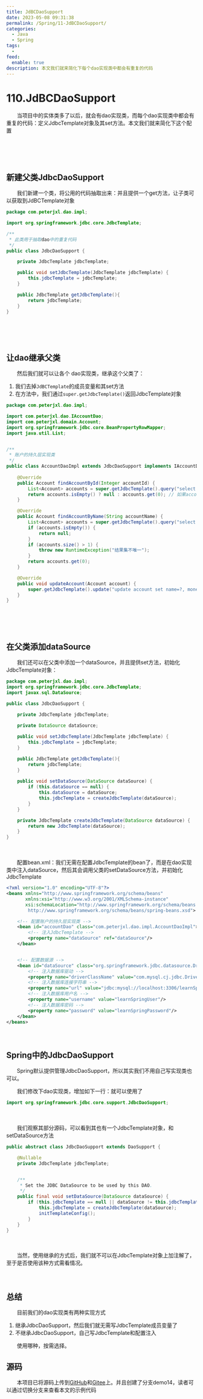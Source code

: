 ```yaml
---
title: JdBCDaoSupport
date: 2023-05-08 09:31:38
permalink: /Spring/11-JdBCDaoSupport/
categories:
  - Java
  - Spring
tags:
  - 
feed:
  enable: true
description: 本文我们就来简化下每个dao实现类中都会有重复的代码
---
```

# 110.JdBCDaoSupport

　　当项目中的实体类多了以后，就会有dao实现类，而每个dao实现类中都会有重复的代码：定义JdbcTemplate对象及其set方法。本文我们就来简化下这个配置
<!-- more -->
　　‍

　　‍

## 新建父类JdbcDaoSupport

　　我们新建一个类，将公用的代码抽取出来：并且提供一个get方法，让子类可以获取到JdBCTemplate对象

```java
package com.peterjxl.dao.impl;

import org.springframework.jdbc.core.JdbcTemplate;

/**
 * 此类用于抽取dao中的重复代码
 */
public class JdbcDaoSupport {

    private JdbcTemplate jdbcTemplate;

    public void setJdbcTemplate(JdbcTemplate jdbcTemplate) {
        this.jdbcTemplate = jdbcTemplate;
    }

    public JdbcTemplate getJdbcTemplate(){
        return jdbcTemplate;
    }
}

```

　　‍

　　‍

## 让dao继承父类

　　然后我们就可以让各个 dao实现类，继承这个父类了：

1. 我们去掉`JdBCTemplate`​的成员变量和其set方法
2. 在方法中，我们通过`super.getJdbcTemplate()`​返回JdbcTemplate对象

```java
package com.peterjxl.dao.impl;

import com.peterjxl.dao.IAccountDao;
import com.peterjxl.domain.Account;
import org.springframework.jdbc.core.BeanPropertyRowMapper;
import java.util.List;


/**
 * 账户的持久层实现类
 */
public class AccountDaoImpl extends JdbcDaoSupport implements IAccountDao {
  
    @Override
    public Account findAccountById(Integer accountId) {
        List<Account> accounts = super.getJdbcTemplate().query("select * from account where id = ?", new BeanPropertyRowMapper<>(Account.class), accountId);
        return accounts.isEmpty() ? null : accounts.get(0); // 如果accounts为空，返回null，否则返回accounts.get(0)
    }

    @Override
    public Account findAccountByName(String accountName) {
        List<Account> accounts = super.getJdbcTemplate().query("select * from account where name = ?", new BeanPropertyRowMapper<>(Account.class), accountName);
        if (accounts.isEmpty()) {
            return null;
        }
        if (accounts.size() > 1) {
            throw new RuntimeException("结果集不唯一");
        }
        return accounts.get(0);
    }

    @Override
    public void updateAccount(Account account) {
        super.getJdbcTemplate().update("update account set name=?, money=? where id=?", account.getName(), account.getMoney(), account.getId());
    }
}

```

　　‍

　　‍

## 在父类添加dataSource

　　我们还可以在父类中添加一个dataSource，并且提供set方法，初始化JdbcTemplate对象：

```java
package com.peterjxl.dao.impl;
import org.springframework.jdbc.core.JdbcTemplate;
import javax.sql.DataSource;

public class JdbcDaoSupport {

    private JdbcTemplate jdbcTemplate;
  
    private DataSource dataSource;

    public void setJdbcTemplate(JdbcTemplate jdbcTemplate) {
        this.jdbcTemplate = jdbcTemplate;
    }

    public JdbcTemplate getJdbcTemplate(){
        return jdbcTemplate;
    }
  
    public void setDataSource(DataSource dataSource) {
        if (this.dataSource == null) {
            this.dataSource = dataSource;
            this.jdbcTemplate = createJdbcTemplate(dataSource);
        }
    }

    private JdbcTemplate createJdbcTemplate(DataSource dataSource) {
        return new JdbcTemplate(dataSource);
    }
}
```

　　‍

　　配置bean.xml：我们无需在配置JdbcTemplate的bean了，而是在dao实现类中注入dataSource，然后其会调用父类的setDataSource方法，并初始化JdbcTemplate

```xml
<?xml version="1.0" encoding="UTF-8"?>
<beans xmlns="http://www.springframework.org/schema/beans"
       xmlns:xsi="http://www.w3.org/2001/XMLSchema-instance"
       xsi:schemaLocation="http://www.springframework.org/schema/beans
        http://www.springframework.org/schema/beans/spring-beans.xsd">

    <!-- 配置账户的持久层实现类 -->
    <bean id="accountDao" class="com.peterjxl.dao.impl.AccountDaoImpl">
        <!-- 注入JdbcTemplate -->
        <property name="dataSource" ref="dataSource"/>
    </bean>


    <!-- 配置数据源 -->
    <bean id="dataSource" class="org.springframework.jdbc.datasource.DriverManagerDataSource">
        <!-- 注入数据库驱动 -->
        <property name="driverClassName" value="com.mysql.cj.jdbc.Driver"/>
        <!-- 注入数据库连接字符串 -->
        <property name="url" value="jdbc:mysql://localhost:3306/learnSpring"/>
        <!-- 注入数据库用户名 -->
        <property name="username" value="learnSpringUser"/>
        <!-- 注入数据库密码 -->
        <property name="password" value="learnSpringPassword"/>
    </bean>
</beans>
```

　　‍

## Spring中的JdbcDaoSupport

　　Spring默认提供管理JdbcDaoSupport，所以其实我们不用自己写实现类也可以。

　　我们修改下dao实现类，增加如下一行：就可以使用了

```java
import org.springframework.jdbc.core.support.JdbcDaoSupport;
```

　　‍

　　我们观察其部分源码，可以看到其也有一个JdbcTemplate对象，和setDataSource方法

```java
public abstract class JdbcDaoSupport extends DaoSupport {

	@Nullable
	private JdbcTemplate jdbcTemplate;


	/**
	 * Set the JDBC DataSource to be used by this DAO.
	 */
	public final void setDataSource(DataSource dataSource) {
		if (this.jdbcTemplate == null || dataSource != this.jdbcTemplate.getDataSource()) {
			this.jdbcTemplate = createJdbcTemplate(dataSource);
			initTemplateConfig();
		}
	}
}
```

　　‍

　　当然，使用继承的方式后，我们就不可以在JdbcTemplate对象上加注解了，至于是否使用该种方式需看情况。

　　‍

## 总结

　　目前我们的dao实现类有两种实现方式

1. 继承JdbcDaoSupport，然后我们就无需写JdbcTemplate成员变量了
2. 不继承JdbcDaoSupport，自己写JdbcTemplate和配置注入

　　使用哪种，按需选择。

## 源码

　　本项目已将源码上传到[GitHub](https://github.com/Peter-JXL/LearnSpring)和[Gitee](https://gitee.com/peterjxl/LearnSpring)上。并且创建了分支demo14，读者可以通过切换分支来查看本文的示例代码
